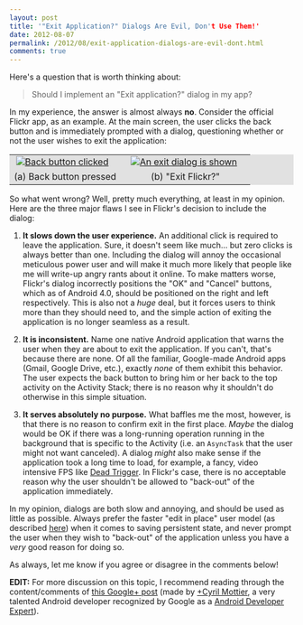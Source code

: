 ```yaml
---
layout: post
title: '"Exit Application?" Dialogs Are Evil, Don't Use Them!'
date: 2012-08-07
permalink: /2012/08/exit-application-dialogs-are-evil-dont.html
comments: true
---
```


Here's a question that is worth thinking about:

> Should I implement an "Exit application?" dialog in my app?

In my experience, the answer is almost always **no**. Consider the official Flickr app,
as an example. At the main screen, the user clicks the back button and is immediately
prompted with a dialog, questioning whether or not the user wishes to exit the application:

<table align="center" cellpadding="0" class="tr-caption-container" style="background: #E1E1E1; margin-left: auto; margin-right: auto; text-align: center;">
<tbody>
<tr>
<td style="text-align: center;"><a href="http://i.imgur.com/iuSON.png" imageanchor="1" style="margin-left: auto; margin-right: 10px;"><img alt="Back button clicked" border="0" src="http://i.imgur.com/GoI9B.png" title="Flickr's Confirm Exit Dialog (a)" /></a></td>
<td style="text-align: center;"><a href="http://i.imgur.com/iuSON.png" imageanchor="1" style="margin-left: 10px; margin-right: 15px;"><img alt="An exit dialog is shown" border="0" src="http://i.imgur.com/XL6wL.png" title="Flickr's Confirm Exit Dialog (b)"/></a></td>
</tr>
<tr>
<td class="tr-caption" style="text-align: center;">(a) Back button pressed</td>
<td class="tr-caption" style="text-align: center;">(b) "Exit Flickr?"</td>
</tr>
</tbody>
</table>

<!--more-->

So what went wrong? Well, pretty much everything, at least in my opinion.
Here are the three major flaws I see in Flickr's decision to include the dialog:

  1. **It slows down the user experience.** An additional click is required to leave the application.
     Sure, it doesn't seem like much... but zero clicks is always better than one. Including the
     dialog will annoy the occasional meticulous power user and will make it much more likely
     that people like me will write-up angry rants about it online. To make matters worse, Flickr's
     dialog incorrectly positions the "OK" and  "Cancel" buttons, which as of Android 4.0, should be
     positioned on the right and left respectively. This is also not a _huge_ deal, but it forces
     users to think more than they should need to, and the simple action of exiting the application is
     no longer seamless as a result.

  2. **It is inconsistent.** Name one native Android application that warns the user when they are
     about to exit the application. If you can't, that's because there are none. Of all the familiar,
     Google-made Android apps (Gmail, Google Drive, etc.), exactly _none_ of them exhibit this
     behavior. The user expects the back button to bring him or her back to the top activity on the
     Activity Stack; there is no reason why it shouldn't do otherwise in this simple situation.

  3. **It serves absolutely no purpose.** What baffles me the most, however, is that there is no
     reason to confirm exit in the first place. _Maybe_ the dialog would be OK if there was a
     long-running operation running in the background that is specific to the Activity (i.e. an
     `AsyncTask` that the user might not want canceled). A dialog _might_ also
     make sense if the application took a long time to load, for example, a fancy, video intensive FPS like
     <a href="https://play.google.com/store/apps/details?id=com.madfingergames.deadtrigger">Dead Trigger</a>.
     In Flickr's case, there is no acceptable reason why the user shouldn't be allowed to "back-out" of
     the application immediately.

In my opinion, dialogs are both slow and annoying, and should be used as little as possible.
Always prefer the faster "edit in place" user model (as described
<a href="http://developer.android.com/reference/android/app/Activity.html#SavingPersistentState">here</a>)
when it comes to saving persistent state, and never prompt the user when they wish to "back-out" of the
application unless you have a _very_ good reason for doing so.

As always, let me know if you agree or disagree in the comments below!

**EDIT:** For more discussion on this topic, I recommend reading through the content/comments
of <a href="https://plus.google.com/118417777153109946393/posts/EiXqUDrr6jT">this Google+ post</a> (made by
<a class="g-profile" href="http://plus.google.com/118417777153109946393" target="_blank">+Cyril Mottier</a>,
a very talented Android developer recognized by Google as a
<a href="https://developers.google.com/experts/">Android Developer Expert</a>).
